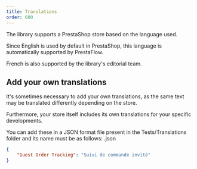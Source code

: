 ```yaml
---
title: Translations
order: 600
---
```


The library supports a PrestaShop store based on the language used.

Since English is used by default in PrestaShop, this language is automatically supported by PrestaFlow.

French is also supported by the library's editorial team.

## Add your own translations

It's sometimes necessary to add your own translations, as the same text may be translated differently depending on the store.

Furthermore, your store itself includes its own translations for your specific developments.

You can add these in a JSON format file present in the Tests/Translations folder and its name must be as follows: <locale>.json

```json
{
    "Guest Order Tracking": "Suivi de commande invité"
}
```
